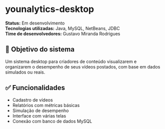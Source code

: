 # younalytics-desktop

**Status:** Em desenvolvimento  
**Tecnologias utilizadas:** Java, MySQL, NetBeans, JDBC  
**Time de desenvolvedores:** Gustavo Miranda Rodrigues

## 🎯 Objetivo do sistema

Um sistema desktop para criadores de conteúdo visualizarem e organizarem o desempenho de seus vídeos postados, com base em dados simulados ou reais.

## ✅ Funcionalidades

- Cadastro de vídeos
- Relatórios com métricas básicas
- Simulação de desempenho
- Interface com várias telas
- Conexão com banco de dados MySQL
